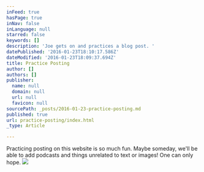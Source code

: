 ```yaml
---
inFeed: true
hasPage: true
inNav: false
inLanguage: null
starred: false
keywords: []
description: 'Joe gets on and practices a blog post. '
datePublished: '2016-01-23T18:10:17.586Z'
dateModified: '2016-01-23T18:09:37.694Z'
title: Practice Posting
author: []
authors: []
publisher:
  name: null
  domain: null
  url: null
  favicon: null
sourcePath: _posts/2016-01-23-practice-posting.md
published: true
url: practice-posting/index.html
_type: Article

---
```

Practicing posting on this website is so much fun. Maybe someday, we'll be able to add podcasts and things unrelated to text or images! One can only hope.
![](https://the-grid-user-content.s3-us-west-2.amazonaws.com/7f4e2cdf-5bf1-454e-9979-f934d32f2473.png)